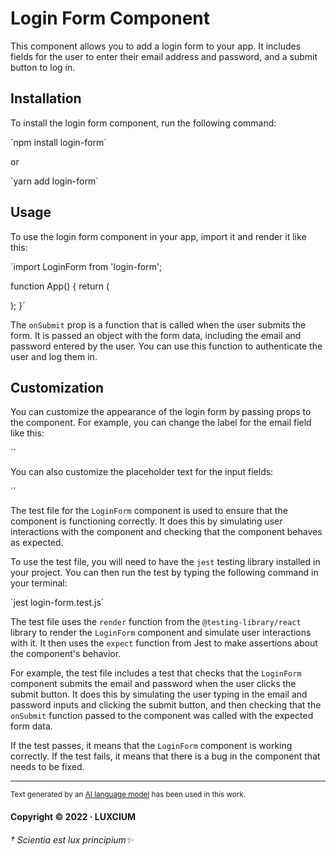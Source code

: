 # Login Form Component

This component allows you to add a login form to your app. It includes fields for the user to enter their email address and password, and a submit button to log in.

## Installation

To install the login form component, run the following command:

´npm install login-form´

or

´yarn add login-form´

## Usage

To use the login form component in your app, import it and render it like this:

´import LoginForm from 'login-form';

function App() {
return (

<div>
<LoginForm onSubmit={handleSubmit} />
</div>
);
}´

The `onSubmit` prop is a function that is called when the user submits the form. It is passed an object with the form data, including the email and password entered by the user. You can use this function to authenticate the user and log them in.

## Customization

You can customize the appearance of the login form by passing props to the component. For example, you can change the label for the email field like this:

´<LoginForm onSubmit={handleSubmit} emailLabel="Email Address:" />´

You can also customize the placeholder text for the input fields:

´<LoginForm
  onSubmit={handleSubmit}
  emailLabel="Email Address:"
  emailPlaceholder="Enter your email"
  passwordPlaceholder="Enter your password"
/>´

The test file for the `LoginForm` component is used to ensure that the component is functioning correctly. It does this by simulating user interactions with the component and checking that the component behaves as expected.

To use the test file, you will need to have the `jest` testing library installed in your project. You can then run the test by typing the following command in your terminal:

´jest login-form.test.js´

The test file uses the `render` function from the `@testing-library/react` library to render the `LoginForm` component and simulate user interactions with it. It then uses the `expect` function from Jest to make assertions about the component's behavior.

For example, the test file includes a test that checks that the `LoginForm` component submits the email and password when the user clicks the submit button. It does this by simulating the user typing in the email and password inputs and clicking the submit button, and then checking that the `onSubmit` function passed to the component was called with the expected form data.

If the test passes, it means that the `LoginForm` component is working correctly. If the test fails, it means that there is a bug in the component that needs to be fixed.

<hr>

<sup>Text generated by an [AI language model](https://openai.com/) has been used in this work.</sup>

#### Copyright © 2022 · LUXCIUM

###### † Scientia est lux principium✨

<br>
